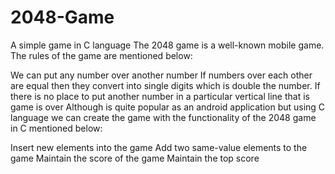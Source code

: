 # 2048-Game
A simple game in C language
The 2048 game is a well-known mobile game. The rules of the game are mentioned below:

We can put any number over another number
If numbers over each other are equal then they convert into single digits which is double the number.
If there is no place to put another number in a particular vertical line that is game is over
Although is quite popular as an android application but using C language we can create the game with the functionality of the 2048 game in C mentioned below:

Insert new elements into the game
Add two same-value elements to the game
Maintain the score of the game
Maintain the top score
